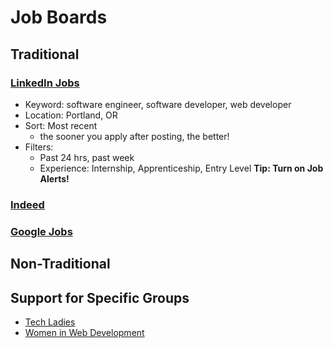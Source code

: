 # Job Boards

## Traditional
### [LinkedIn Jobs](https://www.linkedin.com/jobs/)
- Keyword: software engineer, software developer, web developer
- Location: Portland, OR
- Sort: Most recent
  - the sooner you apply after posting, the better!
- Filters:
  - Past 24 hrs, past week
  - Experience: Internship, Apprenticeship, Entry Level
**Tip: Turn on Job Alerts!**

### [Indeed](https://www.indeed.com/)

### [Google Jobs](https://www.google.com/search?rlz=1C1CHBF_enUS866US866&sxsrf=ACYBGNTZ55Rg7q8kYm-69Php4N20s86Tpw:1580165440357&q=developer+job&sa=X&biw=1536&bih=722&ibp=htl;jobs&ved=2ahUKEwiju6OF76TnAhWFJjQIHUMfCQIQiYsCKAB6BAgKEAM#fpstate=tldetail&htivrt=jobs&htidocid=cFs7EdoroTgPcbwbAAAAAA%3D%3D)

## Non-Traditional

## Support for Specific Groups
- [Tech Ladies](https://www.hiretechladies.com/join/)
- [Women in Web Development](https://womeninwebdev.com/jobs/)
